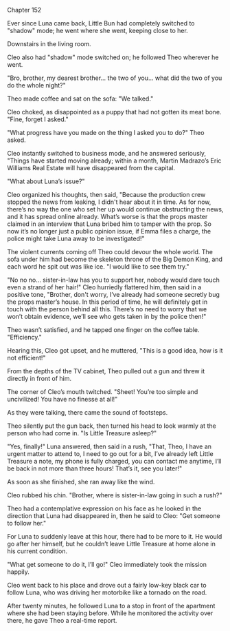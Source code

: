 Chapter 152

Ever since Luna came back, Little Bun had completely switched to "shadow" mode; he went where she went, keeping close to her.


Downstairs in the living room.


Cleo also had "shadow" mode switched on; he followed Theo wherever he went.


"Bro, brother, my dearest brother… the two of you… what did the two of you do the whole night?"


Theo made coffee and sat on the sofa: "We talked."


Cleo choked, as disappointed as a puppy that had not gotten its meat bone. "Fine, forget I asked."


"What progress have you made on the thing I asked you to do?" Theo asked.


Cleo instantly switched to business mode, and he answered seriously, "Things have started moving already; within a month, Martin Madrazo’s Eric Williams Real Estate will have disappeared from the capital.


"What about Luna’s issue?"


Cleo organized his thoughts, then said, "Because the production crew stopped the news from leaking, I didn't hear about it in time. As for now, there’s no way the one who set her up would continue obstructing the news, and it has spread online already. What’s worse is that the props master claimed in an interview that Luna bribed him to tamper with the prop. So now it’s no longer just a public opinion issue, if Emma files a charge, the police might take Luna away to be investigated!"


The violent currents coming off Theo could devour the whole world. The sofa under him had become the skeleton throne of the Big Demon King, and each word he spit out was like ice. "I would like to see them try."


"No no no… sister-in-law has you to support her, nobody would dare touch even a strand of her hair!" Cleo hurriedly flattered him, then said in a positive tone, "Brother, don't worry, I’ve already had someone secretly bug the props master’s house. In this period of time, he will definitely get in touch with the person behind all this. There’s no need to worry that we won’t obtain evidence, we’ll see who gets taken in by the police then!"


Theo wasn’t satisfied, and he tapped one finger on the coffee table. "Efficiency."


Hearing this, Cleo got upset, and he muttered, "This is a good idea, how is it not efficient!"


From the depths of the TV cabinet, Theo pulled out a gun and threw it directly in front of him.


The corner of Cleo’s mouth twitched. "Sheet! You’re too simple and uncivilized! You have no finesse at all!"


As they were talking, there came the sound of footsteps.


Theo silently put the gun back, then turned his head to look warmly at the person who had come in. "Is Little Treasure asleep?"


"Yes, finally!" Luna answered, then said in a rush, "That, Theo, I have an urgent matter to attend to, I need to go out for a bit, I’ve already left Little Treasure a note, my phone is fully charged, you can contact me anytime, I’ll be back in not more than three hours! That’s it, see you later!"


As soon as she finished, she ran away like the wind.


Cleo rubbed his chin. "Brother, where is sister-in-law going in such a rush?"


Theo had a contemplative expression on his face as he looked in the direction that Luna had disappeared in, then he said to Cleo: "Get someone to follow her."


For Luna to suddenly leave at this hour, there had to be more to it. He would go after her himself, but he couldn’t leave Little Treasure at home alone in his current condition.


"What get someone to do it, I’ll go!" Cleo immediately took the mission happily.


Cleo went back to his place and drove out a fairly low-key black car to follow Luna, who was driving her motorbike like a tornado on the road.


After twenty minutes, he followed Luna to a stop in front of the apartment where she had been staying before. While he monitored the activity over there, he gave Theo a real-time report.

